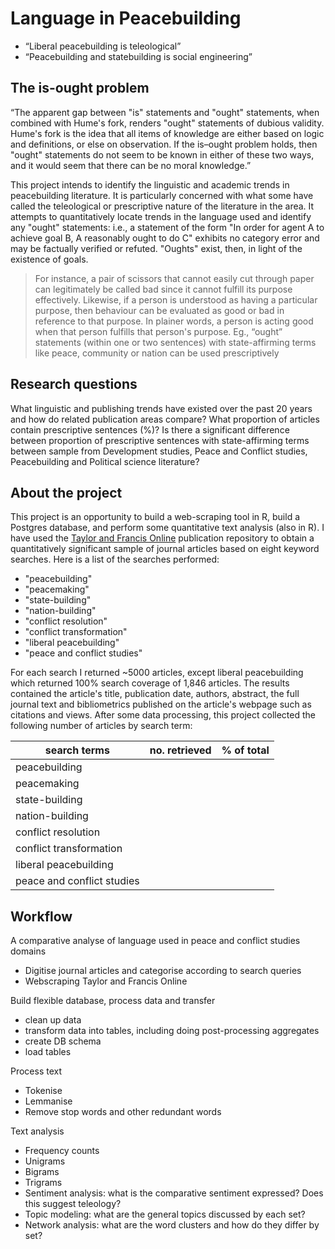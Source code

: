 # Language in Peacebuilding

* “Liberal peacebuilding is teleological”
* “Peacebuilding and statebuilding is social engineering”


## The is-ought problem
“The apparent gap between "is" statements and "ought" statements, when combined with Hume's fork, renders "ought" statements of dubious validity. Hume's fork is the idea that all items of knowledge are either based on logic and definitions, or else on observation. If the is–ought problem holds, then "ought" statements do not seem to be known in either of these two ways, and it would seem that there can be no moral knowledge.”

This project intends to identify the linguistic and academic trends in peacebuilding literature. It is particularly concerned with what some have called the teleological or prescriptive nature of the literature in the area. It attempts to quantitatively locate trends in the language used and identify any "ought" statements: i.e., a statement of the form "In order for agent A to achieve goal B, A reasonably ought to do C" exhibits no category error and may be factually verified or refuted. "Oughts" exist, then, in light of the existence of goals.
> For instance, a pair of scissors that cannot easily cut through paper can legitimately be called bad since it cannot fulfill its purpose effectively. Likewise, if a person is understood as having a particular purpose, then behaviour can be evaluated as good or bad in reference to that purpose. In plainer words, a person is acting good when that person fulfills that person's purpose.
> Eg., “ought” statements (within one or two sentences) with state-affirming terms like peace, community or nation can be used prescriptively

## Research questions
What linguistic and publishing trends have existed over the past 20 years and how do related publication areas compare?
What proportion of articles contain prescriptive sentences (%)?
Is there a significant difference between proportion of prescriptive sentences with state-affirming terms between sample from Development studies, Peace and Conflict studies, Peacebuilding and Political science literature?

## About the project

This project is an opportunity to build a web-scraping tool in R, build a Postgres database, and perform some quantitative text analysis (also in R). I have used the [Taylor and Francis Online](https://www.tandfonline.com/) publication repository to obtain a quantitatively significant sample of journal articles based on eight keyword searches. Here is a list of the searches performed:
* "peacebuilding"
* "peacemaking"
* "state-building"
* "nation-building"
* "conflict resolution"
* "conflict transformation"
* "liberal peacebuilding"
* "peace and conflict studies"

For each search I returned ~5000 articles, except liberal peacebuilding which returned 100% search coverage of 1,846 articles. The results contained the article's title, publication date, authors, abstract, the full journal text and bibliometrics published on the article's webpage such as citations and views. 
After some data processing, this project collected the following number of articles by search term:


| search terms| no. retrieved | % of total | 
|-------------|---------------|-------------|
|peacebuilding |    |     |
|peacemaking |    |     |
|state-building |    |     |
|nation-building |    |     |
|conflict resolution |    |     |
|conflict transformation |    |     |
|liberal peacebuilding |    |     |
|peace and conflict studies |    |     |


## Workflow
A comparative analyse of language used in peace and conflict studies domains

* Digitise journal articles and categorise according to search queries
* Webscraping Taylor and Francis Online

Build flexible database, process data and transfer
* clean up data
* transform data into tables, including doing post-processing aggregates
* create DB schema
* load tables

Process text
* Tokenise
* Lemmanise
* Remove stop words and other redundant words

Text analysis
* Frequency counts
* Unigrams
* Bigrams
* Trigrams
* Sentiment analysis: what is the comparative sentiment expressed? Does this suggest teleology?
* Topic modeling: what are the general topics discussed by each set?
* Network analysis: what are the word clusters and how do they differ by set?


